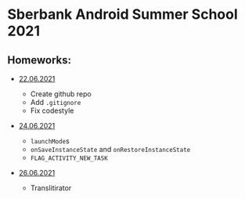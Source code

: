 # Sberbank Android Summer School 2021

## Homeworks:
- [22.06.2021](hw_22-06-21)
  * Create github repo
  * Add `.gitignore`
  * Fix codestyle

- [24.06.2021](hw_24-06-21)
  * `launchMode`s
  * `onSaveInstanceState` and `onRestoreInstanceState`
  * `FLAG_ACTIVITY_NEW_TASK`
  
- [26.06.2021](hw_26-06-21)
  * Translitirator
